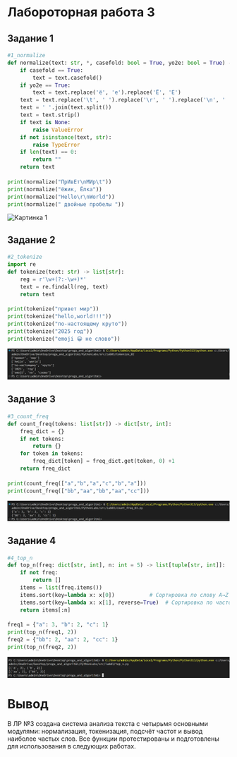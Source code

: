 # Лабороторная работа 3

## Задание 1

```python
#1_normalize
def normalize(text: str, *, casefold: bool = True, yo2e: bool = True) -> str:
    if casefold == True:
        text = text.casefold()
    if yo2e == True:
        text = text.replace('ё', 'е').replace('Ё', 'Е')
    text = text.replace('\t', ' ').replace('\r', ' ').replace('\n', ' ')
    text = ' '.join(text.split())
    text = text.strip()
    if text is None:
        raise ValueError
    if not isinstance(text, str):
        raise TypeError
    if len(text) == 0:
        return ""
    return text

print(normalize("ПрИвЕт\nМИр\t"))
print(normalize("ёжик, Ёлка"))
print(normalize("Hello\r\nWorld"))
print(normalize(" двойные пробелы "))
```
![Картинка 1](../images/normalize_output.png)

## Задание 2

```python
#2_tokenize
import re
def tokenize(text: str) -> list[str]:
    reg = r'\w+(?:-\w+)*'
    text = re.findall(reg, text)
    return text

print(tokenize("привет мир"))
print(tokenize("hello,world!!!"))
print(tokenize("по-настоящему круто"))
print(tokenize("2025 год"))
print(tokenize("emoji 😀 не слово"))
```
![Картинка 2](./images/tokenize_output.png)

## Задание 3

```python
#3_count_freq
def count_freq(tokens: list[str]) -> dict[str, int]:
    freq_dict = {}
    if not tokens:
        return {}
    for token in tokens:
        freq_dict[token] = freq_dict.get(token, 0) +1
    return freq_dict

print(count_freq(["a","b","a","c","b","a"]))
print(count_freq(["bb","aa","bb","aa","cc"]))
```
![Картинка 3](./images/count_freq_output.png)

## Задание 4

```python
#4_top_n
def top_n(freq: dict[str, int], n: int = 5) -> list[tuple[str, int]]:
    if not freq:
        return []
    items = list(freq.items())
    items.sort(key=lambda x: x[0])           # Сортировка по слову A→Z
    items.sort(key=lambda x: x[1], reverse=True)  # Сортировка по частоте 9→0
    return items[:n]

freq1 = {"a": 3, "b": 2, "c": 1}
print(top_n(freq1, 2))
freq2 = {"bb": 2, "aa": 2, "cc": 1}
print(top_n(freq2, 2))
```
![Картинка 4](./images/top_n_output.png)
# Вывод
В ЛР №3 создана система анализа текста с четырьмя основными модулями: нормализация, токенизация, подсчёт частот и вывод наиболее частых слов. Все функции протестированы и подготовлены для использования в следующих работах.
